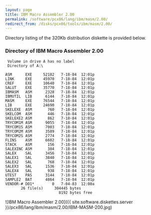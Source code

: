 ```yaml
---
layout: page
title: IBM Macro Assembler 2.00
permalink: /software/pcx86/lang/ibm/masm/2.00/
redirect_from: /disks/pcx86/tools/ibm/masm/2.00/
---
```


Directory listing of the 320Kb distribution diskette is provided below.

### Directory of IBM Macro Assembler 2.00

     Volume in drive A has no label
     Directory of A:\

    ASM      EXE     52182   7-18-84  12:01p
    LINK     EXE     45970   7-18-84  12:01p
    CREF     EXE     10640   7-18-84  12:01p
    SALUT    EXE     35770   7-18-84  12:01p
    IBMASM   ASM      2328   7-18-84  12:01p
    IBMUTIL  LIB      6144   7-18-84  12:01p
    MASM     EXE     76544   7-18-84  12:01p
    LIB      EXE     24690   7-18-84  12:01p
    SKELEXE  ASM       760   7-18-84  12:01p
    SKELCOM  ASM       446   7-18-84  12:01p
    SKELEXE2 ASM       862   7-18-84  12:01p
    TRYCOM1M ASM      9055   7-18-84  12:01p
    TRYCOM1S ASM      7003   7-18-84  12:01p
    TRYCOM2M ASM      3589   7-18-84  12:01p
    TRYCOM2S ASM      2774   7-18-84  12:01p
    FLINS    ASM      6602   7-18-84  12:01p
    STACK    ASM       156   7-18-84  12:01p
    SALEXINC ASM       384   7-18-84  12:01p
    SALEX    SAL      3456   7-18-84  12:01p
    SALEX1   SAL      3840   7-18-84  12:01p
    SALEX2   SAL       768   7-18-84  12:01p
    SALEX3   SAL      1536   7-18-84  12:01p
    SALEX4   SAL       938   7-18-84  12:01p
    UTEST    PAS      3144   7-18-84  12:01p
    SAMPLE2  BAT      4864   7-18-84  12:01p
    VENDOR-# DO1*        0   7-04-83  12:00a
           26 file(s)     304445 bytes
                            8192 bytes free

![IBM Macro Assembler 2.00]({{ site.software.diskettes.server }}/pcx86/lang/ibm/masm/2.00/IBM-MASM-200.jpg)
